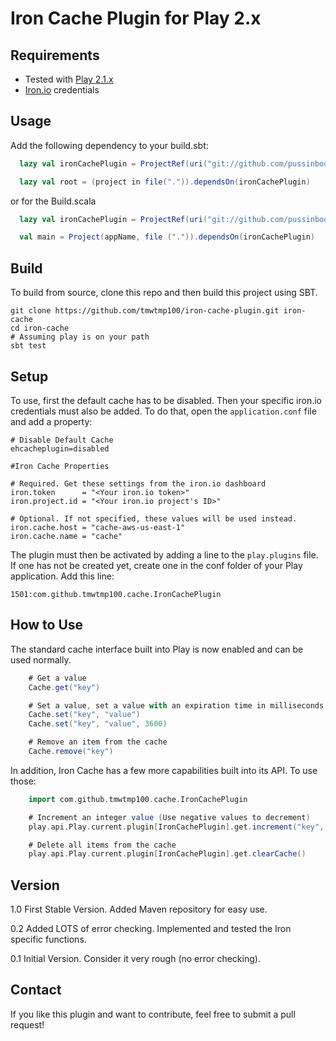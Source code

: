 Iron Cache Plugin for Play 2.x
===

Requirements
---

* Tested with [Play 2.1.x][play]
* [Iron.io][iron] credentials

Usage
---

Add the following dependency to your build.sbt:

```scala
  lazy val ironCachePlugin = ProjectRef(uri("git://github.com/pussinboots/iron-cache-plugin.git"),"iron-cache-plugin")

  lazy val root = (project in file(".")).dependsOn(ironCachePlugin)
```

or for the Build.scala

```scala
  lazy val ironCachePlugin = ProjectRef(uri("git://github.com/pussinboots/iron-cache-plugin.git"),"iron-cache-plugin")

  val main = Project(appName, file (".")).dependsOn(ironCachePlugin)
```
Build
---

To build from source, clone this repo and then build this project using SBT.

    git clone https://github.com/tmwtmp100/iron-cache-plugin.git iron-cache
    cd iron-cache
    # Assuming play is on your path
    sbt test
    
Setup
---

To use, first the default cache has to be disabled. Then your specific iron.io credentials must also be added.
To do that, open the `application.conf` file and add a property:

    # Disable Default Cache
    ehcacheplugin=disabled

    #Iron Cache Properties

    # Required. Get these settings from the iron.io dashboard
    iron.token      = "<Your iron.io token>"
    iron.project.id = "<Your iron.io project's ID>"

    # Optional. If not specified, these values will be used instead.
    iron.cache.host = "cache-aws-us-east-1"
    iron.cache.name = "cache"

The plugin must then be activated by adding a line to the `play.plugins` file. If one has not be created yet, create one
in the conf folder of your Play application. Add this line:

    1501:com.github.tmwtmp100.cache.IronCachePlugin

How to Use
---

The standard cache interface built into Play is now enabled and can be used normally.

```scala
    # Get a value
    Cache.get("key")

    # Set a value, set a value with an expiration time in milliseconds
    Cache.set("key", "value")
    Cache.set("key", "value", 3600)

    # Remove an item from the cache
    Cache.remove("key")
```
In addition, Iron Cache has a few more capabilities built into its API. To use those:

```scala
    import com.github.tmwtmp100.cache.IronCachePlugin

    # Increment an integer value (Use negative values to decrement)
    play.api.Play.current.plugin[IronCachePlugin].get.increment("key", amount_to_increment)

    # Delete all items from the cache
    play.api.Play.current.plugin[IronCachePlugin].get.clearCache()
```

Version
---

1.0 First Stable Version. Added Maven repository for easy use.

0.2 Added LOTS of error checking. Implemented and tested the Iron specific functions.

0.1 Initial Version. Consider it very rough (no error checking).

Contact
---

If you like this plugin and want to contribute, feel free to submit a pull request!

[play]: http://www.playframework.com/ "Play Framework"
[iron]: http://www.iron.io            "Iron.io"